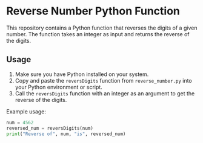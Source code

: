 # Reverse Number Python Function

This repository contains a Python function that reverses the digits of a given number. The function takes an integer as input and returns the reverse of the digits.

## Usage

1. Make sure you have Python installed on your system.
2. Copy and paste the `reversDigits` function from `reverse_number.py` into your Python environment or script.
3. Call the `reversDigits` function with an integer as an argument to get the reverse of the digits.

Example usage:

```python
num = 4562
reversed_num = reversDigits(num)
print("Reverse of", num, "is", reversed_num)



